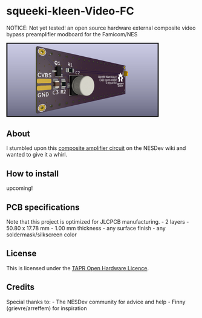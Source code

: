 # squeeki-kleen-Video-FC

NOTICE: Not yet tested!
an open source hardware external composite video bypass preamplifier modboard for the Famicom/NES

<img src="docs\squeeki-kleen Video FC-rounded.png" style="max-width:80%;" />

## About
I stumbled upon this [composite amplifier circuit](https://www.nesdev.org/wiki/PPU_pinout#Composite_Video_Output) on the NESDev wiki and wanted to give it a whirl.

## How to install

upcoming!

## PCB specifications

Note that this project is optimized for JLCPCB manufacturing.
	- 2 layers
	- 50.80 x 17.78 mm
	- 1.00 mm thickness
	- any surface finish
	- any soldermask/silkscreen color
	

## License

This is licensed under the [TAPR Open Hardware Licence](https://tapr.org/the-tapr-open-hardware-license/).

## Credits

Special thanks to:
	- The NESDev community for advice and help
	- Finny (grievre/arreffem) for inspiration
